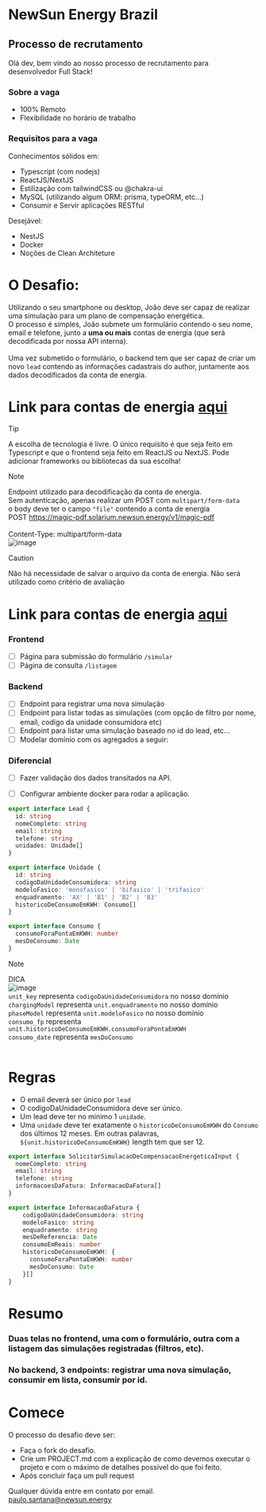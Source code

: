 # NewSun Energy Brazil
## Processo de recrutamento

Olá dev, bem vindo ao nosso processo de recrutamento para desenvolvedor Full Stack!

### Sobre a vaga
* 100% Remoto
* Flexibilidade no horário de trabalho

### Requisitos para a vaga
Conhecimentos sólidos em:

* Typescript (com nodejs)
* ReactJS/NextJS
* Estilização com tailwindCSS ou @chakra-ui
* MySQL (utilizando algum ORM: prisma, typeORM, etc...)
* Consumir e Servir aplicações RESTful

Desejável:
* NestJS
* Docker
* Noções de Clean Architeture 

# O Desafio:
Utilizando o seu smartphone ou desktop, João deve ser capaz de realizar uma simulação para um plano de compensação energética. <br/>
O processo é simples, João submete um formulário contendo o seu nome, email e telefone, junto a **uma ou mais** contas de energia (que será decodificada por nossa API interna).<br/><br/>
Uma vez submetido o formulário, o backend tem que ser capaz de criar um novo ```lead``` contendo as informações cadastrais do author, juntamente aos dados decodificados da conta de energia.
#
# Link para contas de energia [aqui](https://github.com/newsunenergy/desafio-dev-fullstack-12-2023/tree/main/contas-de-energia)

> [!TIP]
> A escolha de tecnologia é livre. O único requisito é que seja feito em Typescript e que o frontend seja feito em ReactJS ou NextJS. Pode adicionar frameworks ou bibliotecas da sua escolha!<br/>

>[!NOTE]
>Endpoint utilizado para decodificação da conta de energia. <br/>
>Sem autenticação, apenas realizar um POST com `multipart/form-data`<br/> o body deve ter o campo `"file"` contendo a conta de energia <br/>
>POST https://magic-pdf.solarium.newsun.energy/v1/magic-pdf <br/><br/>
>Content-Type: multipart/form-data <br />
![image](https://github.com/newsunenergy/desafio-dev-fullstack-12-2023/assets/30875229/c2d784b6-d4f3-4009-b9c1-cbea7feac17d)


>[!CAUTION]
> Não há necessidade de salvar o arquivo da conta de energia. Não será utilizado como critério de avaliação

# Link para contas de energia [aqui](https://github.com/newsunenergy/desafio-dev-fullstack-12-2023/tree/main/contas-de-energia)

### Frontend
- [ ] Página para submissão do formulário ```/simular```
- [ ] Página de consulta ```/listagem```

### Backend
- [ ] Endpoint para registrar uma nova simulação
- [ ] Endpoint para listar todas as simulações (com opção de filtro por nome, email, codigo da unidade consumidora etc)
- [ ] Endpoint para listar uma simulação baseado no id do lead, etc...
- [ ] Modelar domínio com os agregados a seguir:

### Diferencial
- [ ] Fazer validação dos dados transitados na API.
- [ ] Configurar ambiente docker para rodar a aplicação.


      
```ts
export interface Lead {
  id: string
  nomeCompleto: string
  email: string 
  telefone: string
  unidades: Unidade[]
}

export interface Unidade {
  id: string
  codigoDaUnidadeConsumidora: string
  modeloFasico: 'monofasico' | 'bifasico' | 'trifasico'
  enquadramento: 'AX' | 'B1' | 'B2' | 'B3'
  historicoDeConsumoEmKWH: Consumo[]
}

export interface Consumo {
  consumoForaPontaEmKWH: number
  mesDoConsumo: Date
}

```
>[!NOTE]
> DICA<br/>
> ![image](https://github.com/newsunenergy/desafio-dev-fullstack-12-2023/assets/30875229/1601b2e4-f1b9-4b40-a2ae-020e342c7796)<br/>
> `unit_key` representa `codigoDaUnidadeConsumidora` no nosso domínio<br/>
> `chargingModel` representa `unit.enquadramento` no nosso domínio<br/>
> `phaseModel` representa  `unit.modeloFasico` no nosso domínio<br/>
> `consumo_fp` representa `unit.historicoDeConsumoEmKWH.consumoForaPontaEmKWH`<br/>
> `consumo_date` representa `mesDoConsumo` <br/><br/>

#

# Regras
* O email deverá ser único por `lead`
* O codigoDaUnidadeConsumidora deve ser único.
* Um lead deve ter no mínimo 1 `unidade`.
* Uma `unidade` deve ter exatamente o `historicoDeConsumoEmKWH` do `Consumo` dos últimos 12 meses. Em outras palavras, `${unit.historicoDeConsumoEmKWH}` length tem que ser 12.

```ts
export interface SolicitarSimulacaoDeCompensacaoEnergeticaInput {
  nomeCompleto: string
  email: string
  telefone: string
  informacoesDaFatura: InformacaoDaFatura[]
}

export interface InformacaoDaFatura {
    codigoDaUnidadeConsumidora: string
    modeloFasico: string
    enquadramento: string
    mesDeReferencia: Date
    consumoEmReais: number
    historicoDeConsumoEmKWH: {
      consumoForaPontaEmKWH: number
      mesDoConsumo: Date
    }[]
}
```

# Resumo
### Duas telas no frontend, uma com o formulário, outra com a listagem das simulações registradas (filtros, etc).
### No backend, 3 endpoints: registrar uma nova simulação, consumir em lista, consumir por id.

#

# Comece
O processo do desafio deve ser: <br />

+ Faça o fork do desafio.
+ Crie um PROJECT.md com a explicação de como devemos executar o projeto e com o máximo de detalhes possível do que foi feito.
+ Após concluir faça um pull request

Qualquer dúvida entre em contato por email.
paulo.santana@newsun.energy
